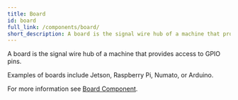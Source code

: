 ```yaml
---
title: Board
id: board
full_link: /components/board/
short_description: A board is the signal wire hub of a machine that provides access to GPIO pins.
---
```


A board is the signal wire hub of a machine that provides access to GPIO pins.

Examples of boards include Jetson, Raspberry Pi, Numato, or Arduino.

For more information see [Board Component](/components/board/).
